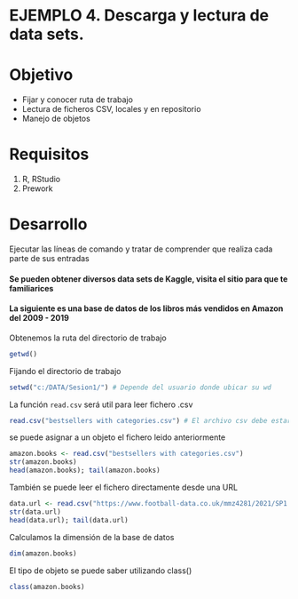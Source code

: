 # EJEMPLO 4. Descarga y lectura de data sets.

# Objetivo
- Fijar y conocer ruta de trabajo
- Lectura de ficheros CSV, locales y en repositorio
- Manejo de objetos

# Requisitos
1. R, RStudio
2. Prework

# Desarrollo
Ejecutar las líneas de comando y tratar de comprender que realiza cada parte de sus entradas
#### Se pueden obtener diversos data sets de Kaggle, visita el sitio para que te familiarices
#### La siguiente es una base de datos de los libros más vendidos en Amazon del 2009 - 2019

Obtenemos la ruta del directorio de trabajo
```R
getwd()
```
Fijando el directorio de trabajo
```R
setwd("c:/DATA/Sesion1/") # Depende del usuario donde ubicar su wd
```
La función `read.csv` será util para leer fichero .csv
```R
read.csv("bestsellers with categories.csv") # El archivo csv debe estar en el directorio de trabajo
```
se puede asignar a un objeto el fichero leido anteriormente
```R
amazon.books <- read.csv("bestsellers with categories.csv")
str(amazon.books) 
head(amazon.books); tail(amazon.books) 
```
También se puede leer el fichero directamente desde una URL
```R
data.url <- read.csv("https://www.football-data.co.uk/mmz4281/2021/SP1.csv")
str(data.url)
head(data.url); tail(data.url) 
```
Calculamos la dimensión de la base de datos
```R
dim(amazon.books)
```

El tipo de objeto se puede saber utilizando class() 
```R
class(amazon.books)
```
